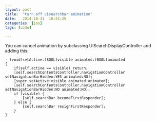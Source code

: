 ```yaml
---
layout: post
title:  "turn off uisearchbar animation"
date:   2014-10-31	10:44:25
categories: [ios]
tags: [code]

---
```


You can cancel animation by subclassing UISearchDisplayController and adding this:

```
- (void)setActive:(BOOL)visible animated:(BOOL)animated
{
    if(self.active == visible) return;
    [self.searchContentsController.navigationController setNavigationBarHidden:YES animated:NO];
    [super setActive:visible animated:animated];
    [self.searchContentsController.navigationController setNavigationBarHidden:NO animated:NO];
    if (visible) {
        [self.searchBar becomeFirstResponder];
    } else {
        [self.searchBar resignFirstResponder];
    }
}
```